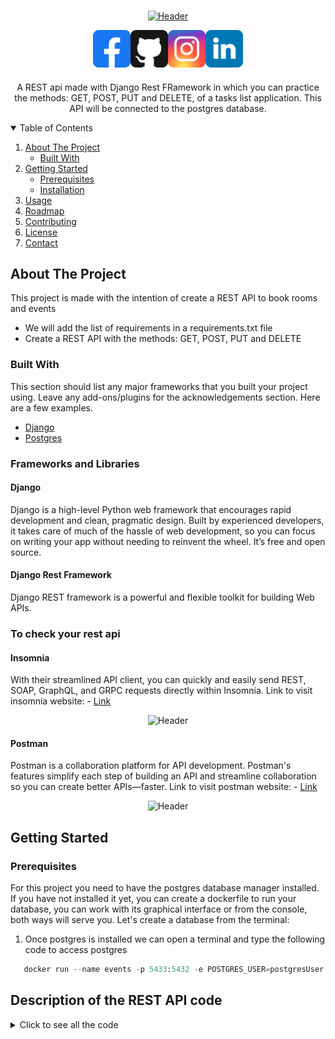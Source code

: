 <!--
*** Thanks for checking out the Best-README-Template. If you have a suggestion
*** that would make this better, please fork the repo and create a pull request
*** or simply open an issue with the tag "enhancement".
*** Thanks again! Now go create something AMAZING! :D
-->

<!-- PROJECT LOGO -->
<br />
<p align="center">
  <a href="https://github.com/aldomatus/flask-sqlachemy_postgresql_rest-api">
    <img src="https://i.imgur.com/CgA9TyV.png" alt="Header" >
  </a>
   <div align="center">
   <a href="https://www.facebook.com/aldo.matusmartinez" ><img src="https://github.com/edent/SuperTinyIcons/blob/master/images/svg/facebook.svg" title="Facebook" width="60"  margin="30px"/></a><a href="https://github.com/aldomatus/" ><img src="https://github.com/edent/SuperTinyIcons/blob/master/images/svg/github.svg" title="Github" width="60"/></a><a href="https://www.instagram.com/aldomatus1/" ><img src="https://github.com/edent/SuperTinyIcons/blob/master/images/svg/instagram.svg" title="Instagram" width="60"  /></a><a href="https://www.linkedin.com/in/aldomatus/" ><img src="https://github.com/edent/SuperTinyIcons/blob/master/images/svg/linkedin.svg" title="Linkedin" width="60"  /></a>

  </div>

  <h4 align="center"></h4>

  <p align="center">
    A REST api made with Django Rest FRamework in which you can practice the methods: GET, POST, PUT and DELETE, of a tasks list application. This API will be connected to the postgres database.
  </p>
</p>



<!-- TABLE OF CONTENTS -->
<details open="open">
  <summary>Table of Contents</summary>
  <ol>
    <li>
      <a href="#about-the-project">About The Project</a>
      <ul>
        <li><a href="#built-with">Built With</a></li>
      </ul>
    </li>
    <li>
      <a href="#getting-started">Getting Started</a>
      <ul>
        <li><a href="#prerequisites">Prerequisites</a></li>
        <li><a href="#installation">Installation</a></li>
      </ul>
    </li>
    <li><a href="#usage">Usage</a></li>
    <li><a href="#roadmap">Roadmap</a></li>
    <li><a href="#contributing">Contributing</a></li>
    <li><a href="#license">License</a></li>
    <li><a href="#contact">Contact</a></li>
  </ol>
</details>



<!-- ABOUT THE PROJECT -->
## About The Project

This project is made with the intention of create a REST API to book rooms and events
* We will add the list of requirements in a requirements.txt file
* Create a REST API with the methods: GET, POST, PUT and DELETE

### Built With

This section should list any major frameworks that you built your project using. Leave any add-ons/plugins for the acknowledgements section. Here are a few examples.
* [Django](https://www.djangoproject.com/)
* [Postgres](https://www.postgresql.org/)

### Frameworks and Libraries 

#### Django
Django is a high-level Python web framework that encourages rapid development and clean, pragmatic design. Built by experienced developers, it takes care of much of the hassle of web development, so you can focus on writing your app without needing to reinvent the wheel. It’s free and open source.

#### Django Rest Framework
Django REST framework is a powerful and flexible toolkit for building Web APIs.

### To check your rest api
#### Insomnia

With their streamlined API client, you can quickly and easily send REST, SOAP, GraphQL, and GRPC requests directly within Insomnia.
Link to visit insomnia website: - [Link](https://insomnia.rest/download)
<div align="center">
 <img src=https://seeklogo.com/images/I/insomnia-logo-A35E09EB19-seeklogo.com.png width="150" alt="Header" >
  </div>


#### Postman
Postman is a collaboration platform for API development. Postman's features simplify each step of building an API and streamline collaboration so you can create better APIs—faster.
Link to visit postman website: - [Link](https://www.postman.com/downloads/)
<div align="center">
 <img src=https://seeklogo.com/images/P/postman-logo-F43375A2EB-seeklogo.com.png width="150" alt="Header" >
</div>


<!-- GETTING STARTED -->
## Getting Started



### Prerequisites
For this project you need to have the postgres database manager installed. If you have not installed it yet, you can create a dockerfile to run your database, you can work with its graphical interface or from the console, both ways will serve you.
Let's create a database from the terminal:

1. Once postgres is installed we can open a terminal and type the following code to access postgres
```python
   docker run --name events -p 5433:5432 -e POSTGRES_USER=postgresUser -e POSTGRES_PASSWORD=postgresPW -e POSTGRES_DB=events -d postgres
```

<!-- EXPLAIN CODE -->
## Description of the REST API code
<details close="close">
    <summary>Click to see all the code</summary>

  


### Installation

1. To obtain my repository you must create a folder in a desired directory and within this folder open a terminal or use cmd in the case of windows.
2. Clone the repo
   ```
   git clone git@github.com:aldomatus/django-rooms-project.git
   
   ```
  
3. inside our dir we create a virtual environment to have our libraries together. we do it as follows
  
      3.1 To download the library that allows us to create virtual environments
      ```
      sudo apt-get install python3-venv
      
      ```

      3.2. Create the virtual environment
      ```
      python3 -m venv folder_name
      
      ```
    
      3.3. Activate the virtual environment we go to the created folder and inside the terminal we write:
      ```
      source env_dir/bin/activate
      
      ```
  
4. Once the virtual environment is activated, we return to the folder where the requirements.txt file is and to install our libraries we must type the following line. (if you are using python 3 you only must type python3)
  ```
  python -m pip install -r requirements.txt
  
  ```

5. we run the server with...
  ```
  python manage.py runserver
  
  ```

8. If all goes well, our application should already be executing the app.py file with python using the postgres database, now we just have to check by entering the following link in our browser:

   ```
   http://localhost:8000/
   ```
7. You should have a response like this:
   ```
   {"message": "Welcome to my API"}
   ```


<!-- USAGE EXAMPLES -->
## Usage

With this base you can make any flask code, modify the API and adapt it to your projects.



<!-- ROADMAP -->
## Roadmap

See the [open issues](https://github.com/aldomatus/flask-sqlachemy_postgresql_rest-api/issues) for a list of proposed features (and known issues).



<!-- CONTRIBUTING -->
## Contributing

Contributions are what make the open source community such an amazing place to be learn, inspire, and create. Any contributions you make are **greatly appreciated**.

1. Fork the Project
2. Create your Feature Branch (`git checkout -b feature/AmazingFeature`)
3. Commit your Changes (`git commit -m 'Add some AmazingFeature'`)
4. Push to the Branch (`git push origin feature/AmazingFeature`)
5. Open a Pull Request



<!-- LICENSE -->
## License

Distributed under the MIT License. See `LICENSE` for more information.

## References 
  - [1 pythonbasics.org](https://pythonbasics.org/flask-http-methods/) 

<!-- CONTACT -->
## Contact

Aldo Matus - [Linkedin](https://www.linkedin.com/in/aldomatus/) [Facebook](https://www.facebook.com/aldo.matusmartinez/)

Project Link: [Repository](https://github.com/aldomatus/flask-sqlachemy_postgresql_rest-api/)
